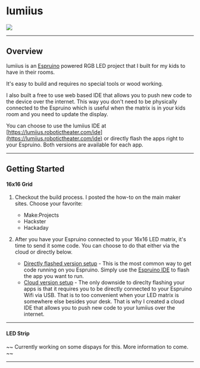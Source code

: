# lumiius

![](https://lumiius.com/assets/img/256.jpg)


-------------------

## Overview
lumiius is an [Espruino](http://espruino.com) powered RGB LED project that I built for my kids to have in their rooms. 

It's easy to build and requires no special tools or wood working. 

I also built a free to use web based IDE that allows you to push new code to the device over the internet. This way you don't need to be physically connected to the Espruino which is useful when the matrix is in your kids room and you need to update the display. 

You can choose to use the lumiius IDE at [https://lumiius.robotictheater.com/ide](https://lumiius.robotictheater.com/ide) or directly flash the apps right to your Espruino. Both versions are available for each app. 


-------------------

## Getting Started


#### 16x16 Grid

1. Checkout the build process. I posted the how-to on the main maker sites. Choose your favorite:
   - Make:Projects
   - Hackster
   - Hackaday

2. After you have your Espruino connected to your 16x16 LED matrix, it's time to send it some code.  You can choose to do that either via the cloud or directly below.
   - [Directly flashed version setup](#flashed-setup/README.md) - This is the most common way to get code running on you Espruino. Simply use the [Espruino IDE](https://www.espruino.com/ide/) to flash the app you want to run.  
   - [Cloud version setup](cloud-setup/README.md) - The only downside to direclty flashing your apps is that it requires you to be directly connected to your Espruino Wifi via USB. That is to too convenient when your LED matrix is somewhere else besides your desk.  That is why I created a cloud IDE that allows you to push new code to your lumiius over the internet.
   

-------------------

#### LED Strip

~~ Currently working on some dispays for this. More information to come. ~~

--------------------